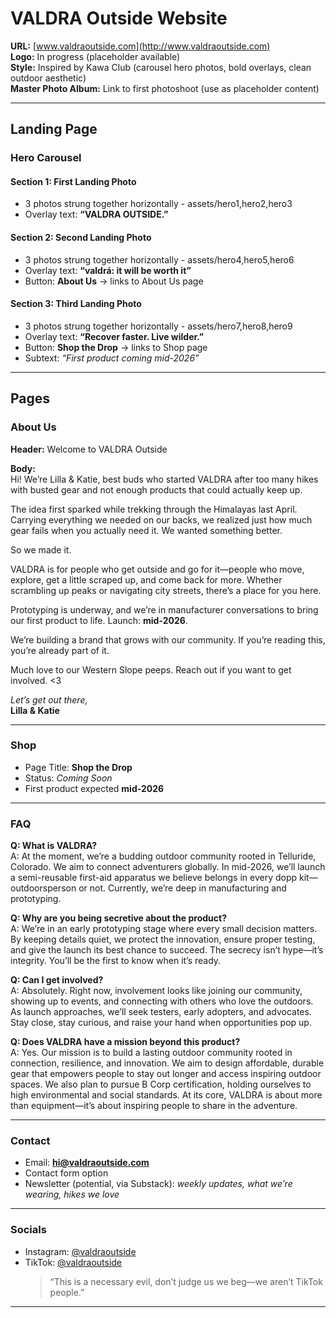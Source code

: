 # VALDRA Outside Website

**URL:** [www.valdraoutside.com](http://www.valdraoutside.com)  
**Logo:** In progress (placeholder available)  
**Style:** Inspired by Kawa Club (carousel hero photos, bold overlays, clean outdoor aesthetic)  
**Master Photo Album:** Link to first photoshoot (use as placeholder content)  

---

## Landing Page

### Hero Carousel

#### Section 1: First Landing Photo
- 3 photos strung together horizontally - assets/hero1,hero2,hero3
- Overlay text: **“VALDRA OUTSIDE.”**

#### Section 2: Second Landing Photo
- 3 photos strung together horizontally - assets/hero4,hero5,hero6
- Overlay text: **“valdrá: it will be worth it”**  
- Button: **About Us** → links to About Us page

#### Section 3: Third Landing Photo
- 3 photos strung together horizontally - assets/hero7,hero8,hero9
- Overlay text: **“Recover faster. Live wilder.”**  
- Button: **Shop the Drop** → links to Shop page  
- Subtext: *“First product coming mid-2026”*  

---

## Pages

### About Us
**Header:** Welcome to VALDRA Outside  

**Body:**  
Hi! We’re Lilla & Katie, best buds who started VALDRA after too many hikes with busted gear and not enough products that could actually keep up.  

The idea first sparked while trekking through the Himalayas last April. Carrying everything we needed on our backs, we realized just how much gear fails when you actually need it. We wanted something better.  

So we made it.  

VALDRA is for people who get outside and go for it—people who move, explore, get a little scraped up, and come back for more. Whether scrambling up peaks or navigating city streets, there’s a place for you here.  

Prototyping is underway, and we’re in manufacturer conversations to bring our first product to life. Launch: **mid-2026**.  

We’re building a brand that grows with our community. If you’re reading this, you’re already part of it.  

Much love to our Western Slope peeps. Reach out if you want to get involved. <3  

*Let’s get out there,*  
**Lilla & Katie**

---

### Shop
- Page Title: **Shop the Drop**  
- Status: *Coming Soon*  
- First product expected **mid-2026**  

---

### FAQ

**Q: What is VALDRA?**  
A: At the moment, we’re a budding outdoor community rooted in Telluride, Colorado. We aim to connect adventurers globally. In mid-2026, we’ll launch a semi-reusable first-aid apparatus we believe belongs in every dopp kit—outdoorsperson or not. Currently, we’re deep in manufacturing and prototyping.  

**Q: Why are you being secretive about the product?**  
A: We’re in an early prototyping stage where every small decision matters. By keeping details quiet, we protect the innovation, ensure proper testing, and give the launch its best chance to succeed. The secrecy isn’t hype—it’s integrity. You’ll be the first to know when it’s ready.  

**Q: Can I get involved?**  
A: Absolutely. Right now, involvement looks like joining our community, showing up to events, and connecting with others who love the outdoors. As launch approaches, we’ll seek testers, early adopters, and advocates. Stay close, stay curious, and raise your hand when opportunities pop up.  

**Q: Does VALDRA have a mission beyond this product?**  
A: Yes. Our mission is to build a lasting outdoor community rooted in connection, resilience, and innovation. We aim to design affordable, durable gear that empowers people to stay out longer and access inspiring outdoor spaces. We also plan to pursue B Corp certification, holding ourselves to high environmental and social standards. At its core, VALDRA is about more than equipment—it’s about inspiring people to share in the adventure.  

---

### Contact
- Email: **hi@valdraoutside.com**  
- Contact form option  
- Newsletter (potential, via Substack): *weekly updates, what we’re wearing, hikes we love*  

---

### Socials
- Instagram: [@valdraoutside](https://instagram.com/valdraoutside)  
- TikTok: [@valdraoutside](https://tiktok.com/@valdraoutside)  
  > “This is a necessary evil, don’t judge us we beg—we aren’t TikTok people.”  

---

